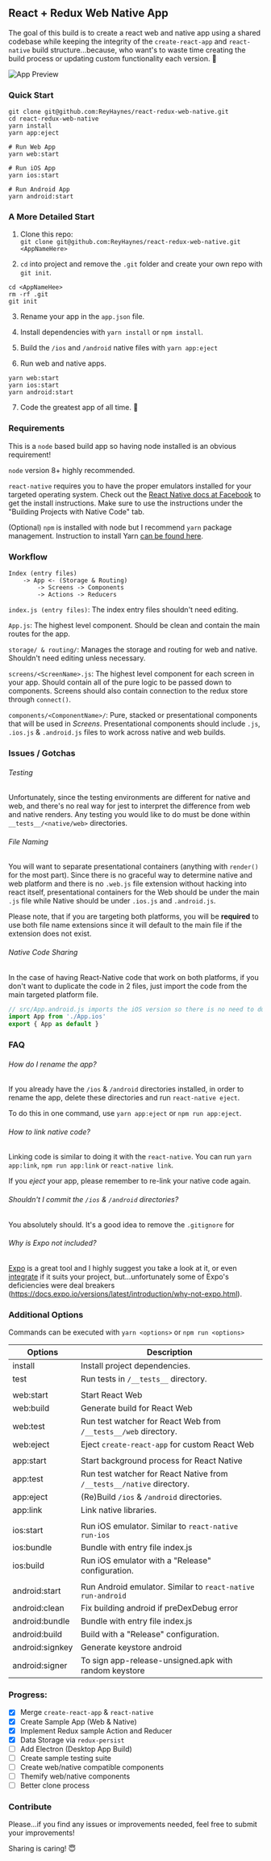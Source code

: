 React + Redux Web Native App
--------------------

The goal of this build is to create a react web and native app using a shared codebase while keeping the integrity of the `create-react-app` and `react-native` build structure...because, who want's to waste time creating the build process or updating custom functionality each version. 🤔

![App Preview](https://i.imgur.com/vyLoIxd.png)

### Quick Start
```
git clone git@github.com:ReyHaynes/react-redux-web-native.git
cd react-redux-web-native
yarn install
yarn app:eject
```

```
# Run Web App
yarn web:start

# Run iOS App
yarn ios:start

# Run Android App
yarn android:start
```

### A More Detailed Start

1. Clone this repo:  
`git clone git@github.com:ReyHaynes/react-redux-web-native.git <AppNameHere>`

2. `cd` into project and remove the `.git` folder and create your own repo with `git init`.
```
cd <AppNameHee>
rm -rf .git
git init
```

3. Rename your app in the `app.json` file.

4. Install dependencies with `yarn install` or `npm install`.

5. Build the `/ios` and `/android` native files with `yarn app:eject`

6. Run web and native apps.
```
yarn web:start
yarn ios:start
yarn android:start
```

7. Code the greatest app of all time. 🤔

### Requirements

This is a `node` based build app so having node installed is an obvious requirement!

`node` version 8+ highly recommended.

`react-native` requires you to have the proper emulators installed for your targeted operating system. Check out the [React Native docs at Facebook](https://facebook.github.io/react-native/docs/getting-started.html) to get the install instructions. Make sure to use the instructions under the "Building Projects with Native Code" tab.

(Optional) `npm` is installed with node but I recommend `yarn` package management. Instruction to install Yarn [can be found here](https://yarnpkg.com/en/docs/install).

### Workflow
```
Index (entry files)
    -> App <- (Storage & Routing)  
        -> Screens -> Components  
        -> Actions -> Reducers
```
`index.js (entry files)`: The index entry files shouldn't need editing.

`App.js`: The highest level component. Should be clean and contain the main routes for the app.

`storage/ & routing/`: Manages the storage and routing for web and native. Shouldn't need editing unless necessary.

`screens/<ScreenName>.js`: The highest level component for each screen in your app. Should contain all of the pure logic to be passed down to components. Screens should also contain connection to the redux store through `connect()`.

`components/<ComponentName>/`: Pure, stacked or presentational components that will be used in *Screens*. Presentational components should include `.js`, `.ios.js` & `.android.js` files to work across native and web builds.

### Issues / Gotchas

###### Testing
Unfortunately, since the testing environments are different for native and web, and there's no real way for jest to interpret the difference from web and native renders. Any testing you would like to do must be done within `__tests__/<native/web>` directories.

###### File Naming
You will want to separate presentational containers (anything with `render()` for the most part). Since there is no graceful way to determine native and web platform and there is no `.web.js` file extension without hacking into react itself, presentational containers for the Web should be under the main `.js` file while Native should be under `.ios.js` and `.android.js`.

Please note, that if you are targeting both platforms, you will be **required** to use both file name extensions since it will default to the main file if the extension does not exist.

###### Native Code Sharing
In the case of having React-Native code that work on both platforms, if you don't want to duplicate the code in 2 files, just import the code from the main targeted platform file.

```javascript
// src/App.android.js imports the iOS version so there is no need to duplicate code.
import App from './App.ios'
export { App as default }
```

### FAQ

###### How do I rename the app?
If you already have the `/ios` & `/android` directories installed, in order to rename the app, delete these directories and run `react-native eject`.

To do this in one command, use `yarn app:eject` or `npm run app:eject`.

###### How to link native code?
Linking code is similar to doing it with the `react-native`. You can run `yarn app:link`, `npm run app:link` or `react-native link`.

If you *eject* your app, please remember to re-link your native code again.

###### Shouldn't I commit the `/ios` & `/android` directories?
You absolutely should. It's a good idea to remove the `.gitignore` for

###### Why is Expo not included?
[Expo](https://expo.io) is a great tool and I highly suggest you take a look at it, or even [integrate](https://github.com/expo/xde#converting-an-existing-project-to-work-with-expo) if it suits your project, but...unfortunately some of Expo's deficiencies were deal breakers (https://docs.expo.io/versions/latest/introduction/why-not-expo.html).

### Additional Options

Commands can be executed with `yarn <options>` or `npm run <options>`

| Options | Description |
| --------- | ----------- |
| install | Install project dependencies. |
| test | Run tests in `/__tests__` directory. |
| | |
| web:start | Start React Web |
| web:build | Generate build for React Web |
| web:test | Run test watcher for React Web from `/__tests__/web` directory. |
| web:eject | Eject `create-react-app` for custom React Web |
| | |
| app:start | Start background process for React Native |
| app:test | Run test watcher for React Native from `/__tests__/native` directory. |
| app:eject | (Re)Build `/ios` & `/android` directories. |
| app:link | Link native libraries. |
| | |
| ios:start | Run iOS emulator. Similar to `react-native run-ios` |
| ios:bundle | Bundle with entry file index.js |
| ios:build | Run iOS emulator with a "Release" configuration. |
| | |
| android:start | Run Android emulator. Similar to `react-native run-android` |
| android:clean | Fix building android if preDexDebug error |
| android:bundle | Bundle with entry file index.js |
| android:build | Build with a "Release" configuration. |
| android:signkey | Generate keystore android |
| android:signer | To sign app-release-unsigned.apk with random keystore |

### Progress:
- [x] Merge `create-react-app` & `react-native`
- [x] Create Sample App (Web & Native)
- [x] Implement Redux sample Action and Reducer
- [x] Data Storage via `redux-persist`
- [ ] Add Electron (Desktop App Build)
- [ ] Create sample testing suite
- [ ] Create web/native compatible components
- [ ] Themify web/native components
- [ ] Better clone process

### Contribute

Please...if you find any issues or improvements needed, feel free to submit your improvements!

Sharing is caring! 😇
